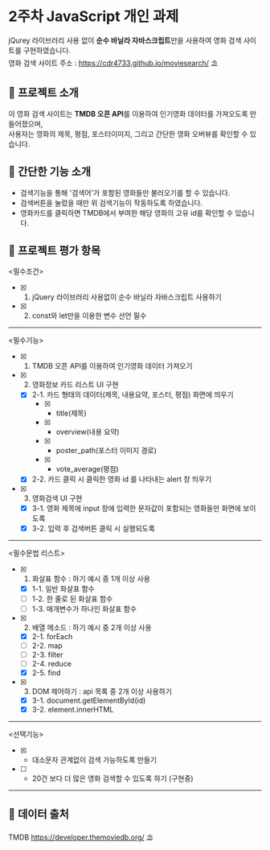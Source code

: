 # 2주차 JavaScript 개인 과제   
jQurey 라이브러리 사용 없이 **순수 바닐라 자바스크립트**만을 사용하여 영화 검색 사이트를 구현하였습니다.   
영화 검색 사이트 주소 : <https://cdr4733.github.io/moviesearch/> ⛱️   
   
## 🍓 프로젝트 소개   
이 영화 검색 사이트는 **TMDB 오픈 API**를 이용하여 인기영화 데이터를 가져오도록 만들어졌으며,   
사용자는 영화의 제목, 평점, 포스터이미지, 그리고 간단한 영화 오버뷰를 확인할 수 있습니다.   
   
## 🥕 간단한 기능 소개   
* 검색기능을 통해 '검색어'가 포함된 영화들만 불러오기를 할 수 있습니다.   
* 검색버튼을 눌렀을 때만 위 검색기능이 작동하도록 하였습니다.   
* 영화카드를 클릭하면 TMDB에서 부여한 해당 영화의 고유 id를 확인할 수 있습니다.   

## 🥝 프로젝트 평가 항목   
   
<필수조건>   
- [x] 1. jQuery 라이브러리 사용없이 순수 바닐라 자바스크립트 사용하기
- [x] 2. const와 let만을 이용한 변수 선언 필수
___
<필수기능>   
- [x] 1. TMDB 오픈 API를 이용하여 인기영화 데이터 가져오기   
- [x] 2. 영화정보 카드 리스트 UI 구현   
  - [x] 2-1. 카드 형태의 데이터(제목, 내용요약, 포스터, 평점) 화면에 띄우기   
    - [x] * title(제목)   
    - [x] * overview(내용 요약)   
    - [x] * poster_path(포스터 이미지 경로)   
    - [x] * vote_average(평점)   
  - [x] 2-2. 카드 클릭 시 클릭한 영화 id 를 나타내는 alert 창 띄우기   
- [x] 3. 영화검색 UI 구현   
  - [x] 3-1. 영화 제목에 input 창에 입력한 문자값이 포함되는 영화들만 화면에 보이도록   
  - [x] 3-2. 입력 후 검색버튼 클릭 시 실행되도록   
___
<필수문법 리스트>   
- [x] 1. 화살표 함수 : 하기 예시 중 1개 이상 사용   
  - [x] 1-1. 일반 화살표 함수   
  - [ ] 1-2. 한 줄로 된 화살표 함수   
  - [ ] 1-3. 매개변수가 하나인 화살표 함수   
- [x] 2. 배열 메소드 : 하기 예시 중 2개 이상 사용   
  - [x] 2-1. forEach     
  - [ ] 2-2. map   
  - [ ] 2-3. filter   
  - [ ] 2-4. reduce   
  - [x] 2-5. find   
- [x] 3. DOM 제어하기 : api 목록 중 2개 이상 사용하기   
  - [x] 3-1. document.getElementById(id)   
  - [x] 3-2. element.innerHTML   
___
<선택기능>   
- [x] * 대소문자 관계없이 검색 가능하도록 만들기   
- [ ] * 20건 보다 더 많은 영화 검색할 수 있도록 하기 (구현중)   
___
## 🍑 데이터 출처   
TMDB <https://developer.themoviedb.org/> ⛱️   
